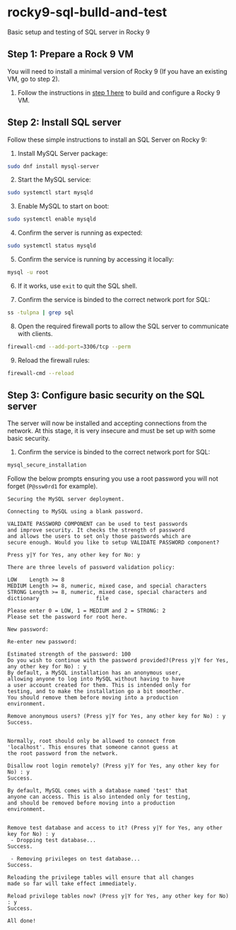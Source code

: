 # rocky9-sql-bulld-and-test
Basic setup and testing of SQL server in Rocky 9

## Step 1: Prepare a Rock 9 VM
You will need to install a minimal version of Rocky 9 (If you have an existing VM, go to step 2).

1. Follow the instructions in [step 1 here](https://github.com/zebra-acrobatic/splunk-botsv3) to build and configure a Rocky 9 VM.

## Step 2: Install SQL server

Follow these simple instructions to install an SQL Server on Rocky 9:

1. Install MySQL Server package:
```bash
sudo dnf install mysql-server
```

2. Start the MySQL service:
 ```bash
sudo systemctl start mysqld
```
3. Enable MySQL to start on boot:
```bash
sudo systemctl enable mysqld
```
4. Confirm the server is running as expected:
```bash
sudo systemctl status mysqld
```
5. Confirm the service is running by accessing it locally:
```bash
mysql -u root
```
6. If it works, use `exit` to quit the SQL shell.

7. Confirm the service is binded to the correct network port for SQL:
```bash
ss -tulpna | grep sql
```
8. Open the required firewall ports to allow the SQL server to communicate with clients.
```bash
firewall-cmd --add-port=3306/tcp --perm
```
9. Reload the firewall rules:
``` bash
firewall-cmd --reload
```

## Step 3: Configure basic security on the SQL server
The server will now be installed and accepting connections from the network. At this stage, it is very insecure and must be set up with some basic security.

1. Confirm the service is binded to the correct network port for SQL:
```bash
mysql_secure_installation
```
Follow the below prompts ensuring you use a root password you will not forget (`P@ssw0rd1` for example).
```
Securing the MySQL server deployment.

Connecting to MySQL using a blank password.

VALIDATE PASSWORD COMPONENT can be used to test passwords
and improve security. It checks the strength of password
and allows the users to set only those passwords which are
secure enough. Would you like to setup VALIDATE PASSWORD component?

Press y|Y for Yes, any other key for No: y

There are three levels of password validation policy:

LOW    Length >= 8
MEDIUM Length >= 8, numeric, mixed case, and special characters
STRONG Length >= 8, numeric, mixed case, special characters and dictionary                  file

Please enter 0 = LOW, 1 = MEDIUM and 2 = STRONG: 2
Please set the password for root here.

New password: 

Re-enter new password: 

Estimated strength of the password: 100 
Do you wish to continue with the password provided?(Press y|Y for Yes, any other key for No) : y
By default, a MySQL installation has an anonymous user,
allowing anyone to log into MySQL without having to have
a user account created for them. This is intended only for
testing, and to make the installation go a bit smoother.
You should remove them before moving into a production
environment.

Remove anonymous users? (Press y|Y for Yes, any other key for No) : y
Success.


Normally, root should only be allowed to connect from
'localhost'. This ensures that someone cannot guess at
the root password from the network.

Disallow root login remotely? (Press y|Y for Yes, any other key for No) : y
Success.

By default, MySQL comes with a database named 'test' that
anyone can access. This is also intended only for testing,
and should be removed before moving into a production
environment.


Remove test database and access to it? (Press y|Y for Yes, any other key for No) : y
 - Dropping test database...
Success.

 - Removing privileges on test database...
Success.

Reloading the privilege tables will ensure that all changes
made so far will take effect immediately.

Reload privilege tables now? (Press y|Y for Yes, any other key for No) : y
Success.

All done! 
```
